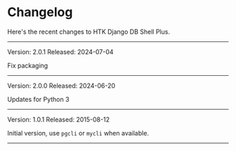 # Changelog

Here's the recent changes to HTK Django DB Shell Plus.

---

Version: 2.0.1
Released: 2024-07-04

Fix packaging

---

Version: 2.0.0
Released: 2024-06-20

Updates for Python 3

---

Version: 1.0.1
Released: 2015-08-12

Initial version, use `pgcli` or `mycli` when available.

---

